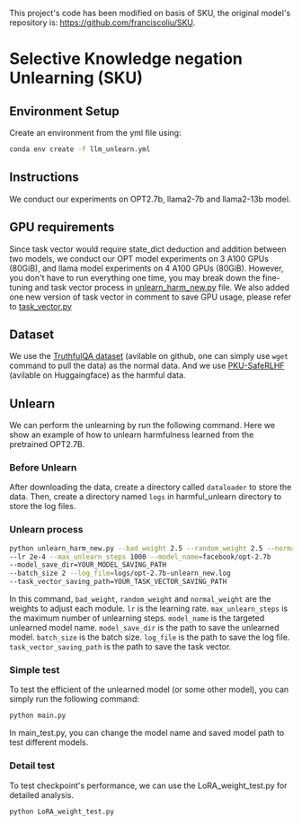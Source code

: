 This project's code has been modified on basis of SKU, the original model's repository is: https://github.com/franciscoliu/SKU.

# Selective Knowledge negation Unlearning (SKU)

## Environment Setup
Create an environment from the yml file using:

```bash
conda env create -f llm_unlearn.yml
```


## Instructions
We conduct our experiments on OPT2.7b, llama2-7b and llama2-13b model. 

## GPU requirements
Since task vector would require state_dict deduction and addition between two models, we conduct
our OPT model experiments on 3 A100 GPUs (80GiB), and llama model experiments on 4 A100 GPUs (80GiB). However, you don't have to run everything one time, you may break down the fine-tuning and task vector process in [unlearn_harm_new.py](https://github.com/franciscoliu/SKU/blob/main/harmful_unlearn/unlearn_harm_new.py) file. We also added one new version of task vector in comment to save GPU usage, please refer to [task_vector.py](https://github.com/franciscoliu/SKU/blob/main/task_vector.py#L65)


## Dataset
We use the [TruthfulQA dataset](https://github.com/sylinrl/TruthfulQA/blob/main/data/v0/TruthfulQA.csv) (avilable on github, one can simply use ```wget``` command to pull the data) as the normal data. 
And we use [PKU-SafeRLHF](https://huggingface.co/datasets/PKU-Alignment/PKU-SafeRLHF) (avilable on Huggaingface) as  the harmful data.

## Unlearn
We can perform the unlearning by run the following command. Here we show an example of how to unlearn harmfulness learned from the pretrained OPT2.7B. 

### Before Unlearn
After downloading the data, create a directory called ```dataloader``` to store the data. Then, create a directory named ```logs``` in
harmful_unlearn directory to store the log files.

### Unlearn process
```bash
python unlearn_harm_new.py --bad_weight 2.5 --random_weight 2.5 --normal_weight 1 
--lr 2e-4 --max_unlearn_steps 1000 --model_name=facebook/opt-2.7b 
--model_save_dir=YOUR_MODEL_SAVING_PATH  
--batch_size 2 --log_file=logs/opt-2.7b-unlearn_new.log 
--task_vector_saving_path=YOUR_TASK_VECTOR_SAVING_PATH
```

In this command, ```bad_weight```, ```random_weight``` and ```normal_weight``` are the weights to adjust each module.
```lr``` is the learning rate. 
```max_unlearn_steps``` is the maximum number of unlearning steps. 
```model_name``` is the targeted unlearned model name. 
```model_save_dir``` is the path to save the unlearned model. 
```batch_size``` is the batch size. 
```log_file``` is the path to save the log file. 
```task_vector_saving_path``` is the path to save the task vector.


### Simple test
To test the efficient of the unlearned model (or some other model), you can simply run the following command:

```bash
python main.py
```
In main_test.py, you can change the model name and saved model path to test different models.


### Detail test
To test checkpoint's performance, we can use the LoRA_weight_test.py for detailed analysis.
```bash
python LoRA_weight_test.py
```

